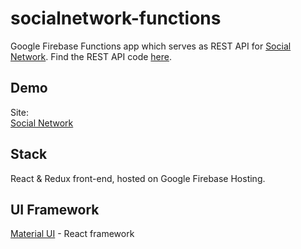 # socialnetwork-functions
Google Firebase Functions app which serves as REST API for [Social Network](https://bit.ly/2ABep1S). Find the REST API code [here](https://github.com/6Orion/socialnetwork-functions).

## Demo
Site: </br>
[Social Network](https://bit.ly/2ABep1S) 

## Stack
React & Redux front-end, hosted on Google Firebase Hosting.

## UI Framework
[Material UI](https://material-ui.com) - React framework
